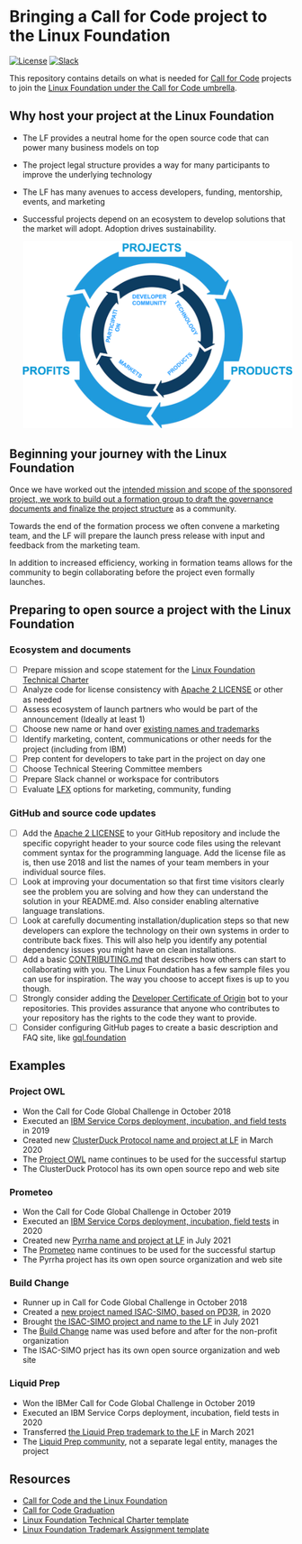 # Bringing a Call for Code project to the Linux Foundation

[![License](https://img.shields.io/badge/License-Apache2-blue.svg)](https://www.apache.org/licenses/LICENSE-2.0) [![Slack](https://img.shields.io/static/v1?label=Community&message=%23open-source-general&color=blue)](https://callforcode.org/slack)

This repository contains details on what is needed for [Call for Code](https://developer.ibm.com/callforcode/) projects to join the [Linux Foundation under the Call for Code umbrella](https://www.linuxfoundation.org/projects/call-for-code/).

## Why host your project at the Linux Foundation

- The LF provides a neutral home for the open source code that can power many business models on top
- The project legal structure provides a way for many participants to improve the underlying technology
- The LF has many avenues to access developers, funding, mentorship, events, and marketing
- Successful projects depend on an ecosystem to develop solutions that the market will adopt. Adoption drives sustainability.

  ![The innovation cycle at the Linux Foundation](LF-Innovation-Cycle.png)

## Beginning your journey with the Linux Foundation

Once we have worked out the [intended mission and scope of the sponsored project, we work to build out a formation group to draft the governance documents and finalize the project structure](CFC-LF-Technical-Charter-Sample.pdf) as a community.

Towards the end of the formation process we often convene a marketing team, and the LF will prepare the launch press release with input and feedback from the marketing team.

In addition to increased efficiency, working in formation teams allows for the community to begin collaborating before the project even formally launches.

## Preparing to open source a project with the Linux Foundation

### Ecosystem and documents

- [ ] Prepare mission and scope statement for the [Linux Foundation Technical Charter](CFC-LF-Technical-Charter-Sample.pdf)
- [ ] Analyze code for license consistency with [Apache 2 LICENSE](http://www.apache.org/licenses/LICENSE-2.0) or other as needed
- [ ] Assess ecosystem of launch partners who would be part of the announcement (Ideally at least 1)
- [ ] Choose new name or hand over [existing names and trademarks](CFC-LF-Trademark-Assignment-Sample.pdf)
- [ ] Identify marketing, content, communications or other needs for the project (including from IBM)
- [ ] Prep content for developers to take part in the project on day one
- [ ] Choose Technical Steering Committee members
- [ ] Prepare Slack channel or workspace for contributors
- [ ] Evaluate [LFX](https://lfx.linuxfoundation.org/) options for marketing, community, funding

### GitHub and source code updates

- [ ] Add the [Apache 2 LICENSE](http://www.apache.org/licenses/LICENSE-2.0#apply) to your GitHub repository and include the specific copyright header to your source code files using the relevant comment syntax for the programming language. Add the license file as is, then use 2018 and list the names of your team members in your individual source files.
- [ ] Look at improving your documentation so that first time visitors clearly see the problem you are solving and how they can understand the solution in your README.md. Also consider enabling alternative language translations.
- [ ] Look at carefully documenting installation/duplication steps so that new developers can explore the technology on their own systems in order to contribute back fixes. This will also help you identify any potential dependency issues you might have on clean installations.
- [ ] Add a basic [CONTRIBUTING.md](https://github.com/nodejs/node/blob/master/CONTRIBUTING.md) that describes how others can start to collaborating with you. The Linux Foundation has a few sample files you can use for inspiration. The way you choose to accept fixes is up to you though.
- [ ] Strongly consider adding the [Developer Certificate of Origin](https://github.com/apps/dco) bot to your repositories. This provides assurance that anyone who contributes to your repository has the rights to the code they want to provide.
- [ ] Consider configuring GitHub pages to create a basic description and FAQ site, like [gql.foundation](https://gql.foundation/)

## Examples

### Project OWL

- Won the Call for Code Global Challenge in October 2018
- Executed an [IBM Service Corps deployment, incubation, and field tests](https://developer.ibm.com/callforcode/solutions/owl/) in 2019
- Created new [ClusterDuck Protocol name and project at LF](https://www.linuxfoundation.org/press-release/the-linux-foundation-open-sources-hardware-of-disaster-relief-project-that-won-first-call-for-code-global-challenge-led-by-ibm/) in March 2020
- The [Project OWL](https://www.project-owl.com/) name continues to be used for the successful startup
- The ClusterDuck Protocol has its own open source repo and web site

### Prometeo

- Won the Call for Code Global Challenge in October 2019
- Executed an [IBM Service Corps deployment, incubation, field tests](https://developer.ibm.com/callforcode/solutions/prometeo/) in 2020
- Created new [Pyrrha name and project at LF](https://www.linuxfoundation.org/press-release/the-linux-foundation-prometeo-ibm-and-partners-announce-new-firefighter-safety-open-source-project/) in July 2021
- The [Prometeo](https://prometeoplatform.com/THOROUGHLY.htm) name continues to be used for the successful startup
- The Pyrrha project has its own open source organization and web site

### Build Change

- Runner up in Call for Code Global Challenge in October 2018
- Created a [new project named ISAC-SIMO, based on PD3R](https://developer.ibm.com/callforcode/solutions/build-change/), in 2020
- Brought [the ISAC-SIMO project and name to the LF](https://linuxfoundation.org/press-release/new-open-source-project-uses-machine-learning-to-inform-quality-assurance-for-construction-in-emerging-nations/) in July 2021
- The [Build Change](https://buildchange.org/) name was used before and after for the non-profit organization
- The ISAC-SIMO prject has its own open source organization and web site

### Liquid Prep

- Won the IBMer Call for Code Global Challenge in October 2019
- Executed an IBM Service Corps deployment, incubation, field tests in 2020
- Transferred [the Liquid Prep trademark to the LF](https://linuxfoundation.org/blog/liquid-prep-intelligent-watering-solution-now-hosted-by-the-linux-foundation-as-a-call-for-code-project/) in March 2021
- The [Liquid Prep community](https://github.com/Liquid-Prep), not a separate legal entity, manages the project

## Resources

- [Call for Code and the Linux Foundation](Bringing-Call-for-Code-Projects-to-The-Linux-Foundation-Briefing.pdf)
- [Call for Code Graduation](CFC-Deployment-Graduation-External.pdf)
- [Linux Foundation Technical Charter template](CFC-LF-Technical-Charter-Sample.pdf)
- [Linux Foundation Trademark Assignment template](CFC-LF-Trademark-Assignment-Sample.pdf)
